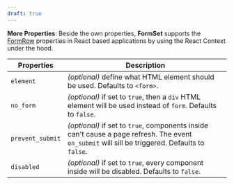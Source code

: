 ```yaml
---
draft: true
---
```


**More Properties**: Beside the own properties, **FormSet** supports the [FormRow](/uilib/components/form-row#tab-properties) properties in React based applications by using the React Context under the hood.

| Properties       | Description                                                                                                                                     |
| ---------------- | ----------------------------------------------------------------------------------------------------------------------------------------------- |
| `element`        | _(optional)_ define what HTML element should be used. Defaults to `<form>`.                                                                     |
| `no_form`        | _(optional)_ if set to `true`, then a `div` HTML element will be used instead of `form`. Defaults to `false`.                                   |
| `prevent_submit` | _(optional)_ if set to `true`, components inside can't cause a page refresh. The event `on_submit` will sill be triggered. Defaults to `false`. |
| `disabled`       | _(optional)_ if set to `true`, every component inside will be disabled. Defaults to `false`.                                                    |
